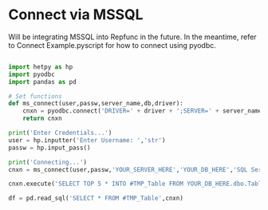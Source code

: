# Connect via MSSQL
Will be integrating MSSQL into Repfunc in the future. In the meantime, refer to Connect Example.pyscript for how to connect using pyodbc.
```python

import hetpy as hp
import pyodbc
import pandas as pd

# Set functions
def ms_connect(user,passw,server_name,db,driver):
    cnxn = pyodbc.connect('DRIVER=' + driver + ';SERVER=' + server_name + ';DATABASE=' + db + ';UID=' + user+ ';PWD=' + passw)
    return cnxn

print('Enter Credentials...')
user = hp.inputter('Enter Username: ','str')
passw = hp.input_pass()

print('Connecting...')
cnxn = ms_connect(user,passw,'YOUR_SERVER_HERE','YOUR_DB_HERE','SQL Server')

cnxn.execute('SELECT TOP 5 * INTO #TMP_Table FROM YOUR_DB_HERE.dbo.Table')

df = pd.read_sql('SELECT * FROM #TMP_Table',cnxn)
```
